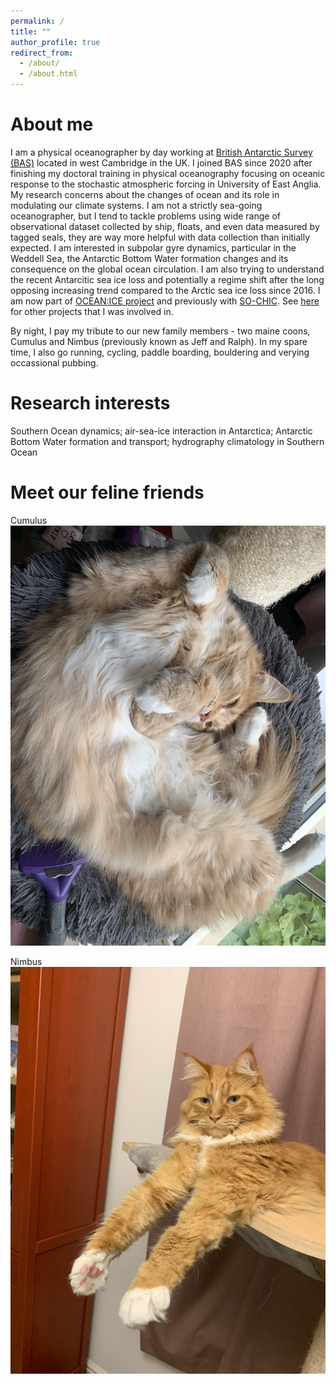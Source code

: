 ```yaml
---
permalink: /
title: ""
author_profile: true
redirect_from: 
  - /about/
  - /about.html
---
```

About me
==================
I am a physical oceanographer by day working at [British Antarctic Survey (BAS)](https://www.bas.ac.uk/) located in west Cambridge in the UK. I joined BAS since 2020 after finishing my doctoral training in physical oceanography focusing on oceanic response to the stochastic atmospheric forcing in University of East Anglia. My research concerns about the changes of ocean and its role in modulating our climate systems. I am not a strictly sea-going oceanographer, but I tend to tackle problems using wide range of observational dataset collected by ship, floats, and even data measured by tagged seals, they are way more helpful with data collection than initially expected. I am interested in subpolar gyre dynamics, particular in the Weddell Sea, the Antarctic Bottom Water formation changes and its consequence on the global ocean circulation. I am also trying to understand the recent Antarcitic sea ice loss and potentially a regime shift after the long opposing increasing trend compared to the Arctic sea ice loss since 2016. I am now part of [OCEAN:ICE project](https://ocean-ice.eu/) and previously with [SO-CHIC](https://www.sochic-h2020.eu/). See [here](https://www.bas.ac.uk/profile/shezhou/#projects) for other projects that I was involved in.
 
By night, I pay my tribute to our new family members - two maine coons, Cumulus and Nimbus (previously known as Jeff and Ralph). In my spare time, I also go running, cycling, paddle boarding, bouldering and verying occassional pubbing.

Research interests
=================

Southern Ocean dynamics; air-sea-ice interaction in Antarctica; Antarctic Bottom Water formation and transport; hydrography climatology in Southern Ocean


Meet our feline friends
================
Cumulus
![Cumulus](/images/Cumulus.jpg)

Nimbus
![Nimbus](/images/Nimbus.jpg)

